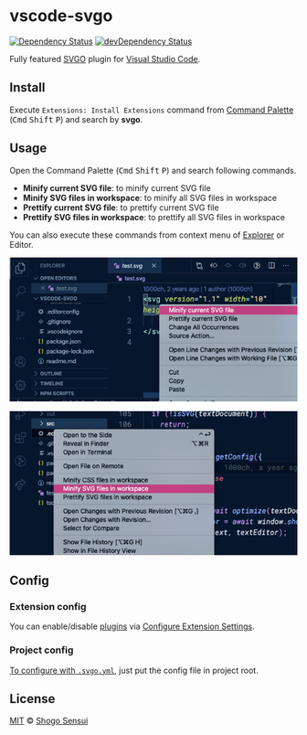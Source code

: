 # vscode-svgo

[![Dependency Status](https://david-dm.org/1000ch/vscode-svgo.svg)](https://david-dm.org/1000ch/vscode-svgo)
[![devDependency Status](https://david-dm.org/1000ch/vscode-svgo/dev-status.svg)](https://david-dm.org/1000ch/vscode-svgo?type=dev)

Fully featured [SVGO](http://github.com/svg/svgo) plugin for [Visual Studio Code](https://github.com/microsoft/vscode).

## Install

Execute `Extensions: Install Extensions` command from [Command Palette](https://code.visualstudio.com/docs/getstarted/userinterface#_command-palette) (<kbd>Cmd</kbd> <kbd>Shift</kbd> <kbd>P</kbd>) and search by **svgo**.

## Usage

Open the Command Palette (<kbd>Cmd</kbd> <kbd>Shift</kbd> <kbd>P</kbd>) and search following commands.

- **Minify current SVG file**: to minify current SVG file
- **Minify SVG files in workspace**: to minify all SVG files in workspace
- **Prettify current SVG file**: to prettify current SVG file
- **Prettify SVG files in workspace**: to prettify all SVG files in workspace

You can also execute these commands from context menu of [Explorer](https://code.visualstudio.com/docs/getstarted/userinterface#_explorer) or Editor.

![You can use commands from the context menu of editor view](./screenshot-1.png)

![You can also use commands from the context menu of explorer view](./screenshot-2.png)

## Config

### Extension config

You can enable/disable [plugins](https://github.com/svg/svgo/blob/master/docs/how-it-works/en.md#3-plugins) via [Configure Extension Settings](https://code.visualstudio.com/docs/editor/extension-gallery#_configuring-extensions).

### Project config

[To configure with `.svgo.yml`](https://github.com/svg/svgo/blob/master/docs/how-it-works/en.md#1-config), just put the config file in project root.

## License

[MIT](https://1000ch.mit-license.org) © [Shogo Sensui](https://github.com/1000ch)
